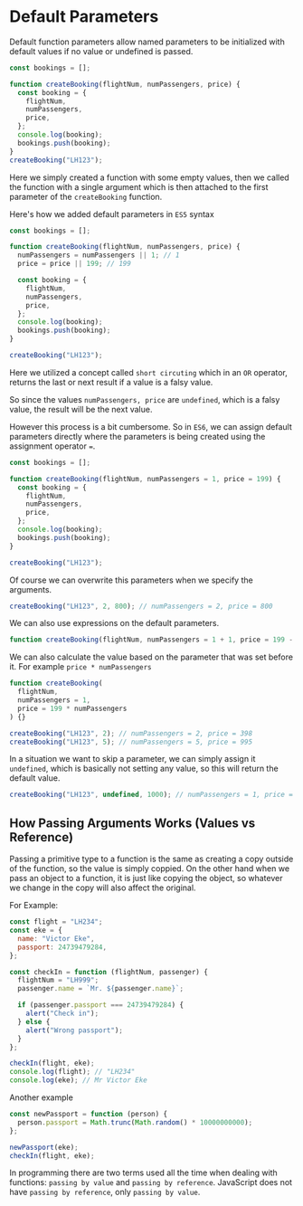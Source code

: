 # Default Parameters

Default function parameters allow named parameters to be initialized with default values if no value or undefined is passed.

```js
const bookings = [];

function createBooking(flightNum, numPassengers, price) {
  const booking = {
    flightNum,
    numPassengers,
    price,
  };
  console.log(booking);
  bookings.push(booking);
}
createBooking("LH123");
```

Here we simply created a function with some empty values, then we called the function with a single argument which is then attached to the first parameter of the `createBooking` function.

Here's how we added default parameters in `ES5` syntax

```js
const bookings = [];

function createBooking(flightNum, numPassengers, price) {
  numPassengers = numPassengers || 1; // 1
  price = price || 199; // 199

  const booking = {
    flightNum,
    numPassengers,
    price,
  };
  console.log(booking);
  bookings.push(booking);
}

createBooking("LH123");
```

Here we utilized a concept called `short circuting` which in an `OR` operator, returns the last or next result if a value is a falsy value.

So since the values `numPassengers, price` are `undefined`, which is a falsy value, the result will be the next value.

However this process is a bit cumbersome. So in `ES6`, we can assign default parameters directly where the parameters is being created using the assignment operator `=`.

```js
const bookings = [];

function createBooking(flightNum, numPassengers = 1, price = 199) {
  const booking = {
    flightNum,
    numPassengers,
    price,
  };
  console.log(booking);
  bookings.push(booking);
}

createBooking("LH123");
```

Of course we can overwrite this parameters when we specify the arguments.

```js
createBooking("LH123", 2, 800); // numPassengers = 2, price = 800
```

We can also use expressions on the default parameters.

```js
function createBooking(flightNum, numPassengers = 1 + 1, price = 199 - 99) {}
```

We can also calculate the value based on the parameter that was set before it. For example `price * numPassengers`

```js
function createBooking(
  flightNum,
  numPassengers = 1,
  price = 199 * numPassengers
) {}

createBooking("LH123", 2); // numPassengers = 2, price = 398
createBooking("LH123", 5); // numPassengers = 5, price = 995
```

In a situation we want to skip a parameter, we can simply assign it `undefined`, which is basically not setting any value, so this will return the default value.

```js
createBooking("LH123", undefined, 1000); // numPassengers = 1, price = 1000
```

## How Passing Arguments Works (Values vs Reference)

Passing a primitive type to a function is the same as creating a copy outside of the function, so the value is simply coppied. On the other hand when we pass an object to a function, it is just like copying the object, so whatever we change in the copy will also affect the original.

For Example:

```js
const flight = "LH234";
const eke = {
  name: "Victor Eke",
  passport: 24739479284,
};

const checkIn = function (flightNum, passenger) {
  flightNum = "LH999";
  passenger.name = `Mr. ${passenger.name}`;

  if (passenger.passport === 24739479284) {
    alert("Check in");
  } else {
    alert("Wrong passport");
  }
};

checkIn(flight, eke);
console.log(flight); // "LH234"
console.log(eke); // Mr Victor Eke
```

Another example

```js
const newPassport = function (person) {
  person.passport = Math.trunc(Math.random() * 10000000000);
};

newPassport(eke);
checkIn(flight, eke);
```

In programming there are two terms used all the time when dealing with functions: `passing by value` and `passing by reference`. JavaScript does not have `passing by reference`, only `passing by value`.
